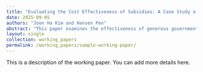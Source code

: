 ```yaml
---
title: "Evaluating the Cost Effectiveness of Subsidies: A Case Study of Solar Panels in New York State"
date: 2025-09-05
authors: "Joon Ha Kim and Hansen Pen"
abstract: "This paper examines the effectiveness of generous governmental policies aimed at promoting residential solar panel adoption in New York. Specifically, we analyze the impact of the NY-capacity-based subsidy program, net metering policy, and tax rebates on residential solar adoption. Using a dynamic discrete choice model, we evaluate how forward-looking households respond to these governmental incentives. With these estimates, we run counterfactual scenarios to assess the impact of various policies on solar panel adoption."
layout: single
collection: working_papers
permalink: /working_papers/sample-working-paper/
---
```

This is a description of the working paper. You can add more details here.